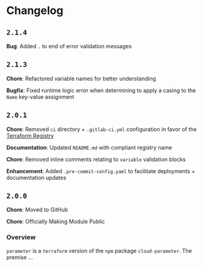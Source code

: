 # Changelog #

## `2.1.4` ##

**Bug**: Added `.` to end of error validation messages

## `2.1.3` ##

**Chore**: Refactored variable names for better understanding

**Bugfix**: Fixed runtime logic error when determining to apply a casing to the `Name` key-value assignment

## `2.0.1` ##

**Chore**: Removed `ci` directory + `.gitlab-ci.yml` configuration in favor of the [Terraform Registry](https://registry.terraform.io/modules/iac-factory/parameter/local/2.0.0)

**Documentation**: Updated `README.md` with compliant registry name

**Chore**: Removed inline comments relating to `variable` validation blocks

**Enhancement**: Added `.pre-commit-config.yaml` to facilitate deployments + documentation updates

## `2.0.0` ##

**Chore**: Moved to GitHub

**Chore**: Officially Making Module Public

### Overview ###

`parameter` is a `terraform` version of the `npm` package `cloud-parameter`. The premise
...